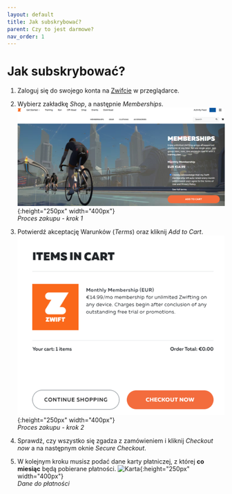 ```yaml
---
layout: default
title: Jak subskrybować?
parent: Czy to jest darmowe?
nav_order: 1
---
```


# Jak subskrybować? 

1. Zaloguj się do swojego konta na [Zwifcie](https://www.zwift.com/) w przeglądarce.
   
2. Wybierz zakładkę _Shop_, a następnie _Memberships_.
    ![Membership](../../assets/images/Membership.png){:height="250px" width="400px"}   
*Proces zakupu - krok 1*
   
3. Potwierdź akceptację Warunków (_Terms_) oraz kliknij _Add to Cart_.
    ![Checkout](../../assets/images/Checkout.png){:height="250px" width="400px"}   
*Proces zakupu - krok 2*
   
4. Sprawdź, czy wszystko się zgadza z zamówieniem i kliknij _Checkout now_ a na następnym oknie _Secure Checkout_.

5. W kolejnym kroku musisz podać dane karty płatniczej, z której **co miesiąc** będą pobierane płatności.
    ![Karta](../../assets/images/Karta.png){:height="250px" width="400px"}   
*Dane do płatności*